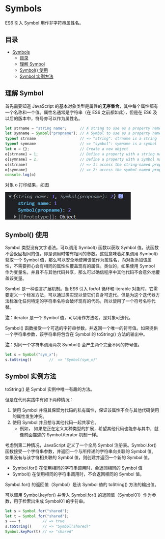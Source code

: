 # Symbols

ES6 引入 Symbol 用作非字符串属性名。

## 目录

- [Symbols](#symbols)
  - [目录](#目录)
  - [理解 Symbol](#理解-symbol)
  - [Symbol() 使用](#symbol-使用)
  - [Symbol 实例方法](#symbol-实例方法)

## 理解 Symbol

首先需要知道 JavaScript 的基本对象类型是属性的**无序集合**，其中每个属性都有一个名称和一个值。属性名通常是字符串（在 ES6 之前都如此），但是在 ES6 及以后的版本中，符号亦可以作为属性名。

```JavaScript
let strname = "string name";      // A string to use as a property name
let symname = Symbol("propname"); // A Symbol to use as a property name
typeof strname                    // => "string": strname is a string
typeof symname                    // => "symbol": symname is a symbol
let o = {};                       // Create a new object
o[strname] = 1;                   // Define a property with a string name
o[symname] = 2;                   // Define a property with a Symbol name
o[strname]                        // => 1: access the string-named property
o[symname]                        // => 2: access the symbol-named property
console.log(o) 
```

对象 o 打印结果，如图

![symbol 作为对象属性名](./01-images//01-symbol%20%E4%BD%9C%E4%B8%BA%E5%AF%B9%E8%B1%A1%E5%B1%9E%E6%80%A7%E5%90%8D.png)

## Symbol() 使用

Symbol 类型没有文字语法。可以调用 Symbol() 函数以获取 Symbol 值。该函数不会返回相同的值，即是调用时带有相同的参数。这就意味着如果调用 Symbol() 获取一个 Symbol 值，那么可以安全地使用该值作为属性名，向对象添加该属性，不需要担心会有相同的属性名覆盖现有的属性。类似的，如果使用 Symbol 作为变量名，并且不与其他代码共享，那么可以确信程序中其他代码不会意外地覆盖该变量。

Symbol 是一种语言扩展机制。当 ES6 引入 for/of 循环和 iterable 对象时，它需要定义一个标准方法，可以通过类实现以使它们自身可迭代。但是为这个迭代器方法标准化任何特定的字符串名称会破坏现有的代码，所以使用了一个符号名称代替。

**注**：iterator 是一个 Symbol 值，可以用作方法名，是对象可迭代。

Symbol() 函数接受一个可选的字符串参数，并返回一个唯一的符号值。如果提供一个字符串参数，该字符串将包含在 Symbol 的 toString() 方法的输出中。

**注**：对同一个字符串调用两次 Symbol() 会产生两个完全不同的符号值。

```javascript
let s = Symbol("sym_x");
s.toString()        //  => "Symbol(sym_x)"
```

## Symbol 实例方法

toString() 是 Symbol 实例中唯一有趣的方法。

但是在代码实践中有如下两种情况：

1. 使用 Symbol 并将其保留为代码的私有属性，保证该属性不会与其他代码使用的属性发生冲突。
2. 使用 Symbol 并且想与其他代码一起共享它。
   - 例如， 如果您正在定义某种类型的扩展，希望其他代码也能参与其中，就像前面描述的 Symbol.iterator 机制一样。

考虑到第二种情况，JavaScript 定义了一个全局 Symbol 注册表。Symbol.for() 函数接受一个字符串参数，并返回一个与所传递的字符串向关联的 Symbol 值。如果没有与该字符相关联的 Symbol 值，则创建并返回一个新的 Symbol 值。

- Symbol.for() 在使用相同的字符串调用时，会返回相同的 Symbol 值
- Symbol() 在使用相同的字符串调用时，不会返回相同的 Symbol 值。

Symbol.for() 的返回值（Symbol）是该 Symbol 值的 toString() 方法的输出值。

可以调用 Symbol.keyfor() 并传入 Symbol.for() 的返回值（Symbol01）作为参数，用于检索出生成 Symbol01 的字符串。

```javascript
let s = Symbol.for("shared");
let t = Symbol.for("shared");
s === t          // => true
s.toString()     // => "Symbol(shared)"
Symbol.keyFor(t) // => "shared"
```
